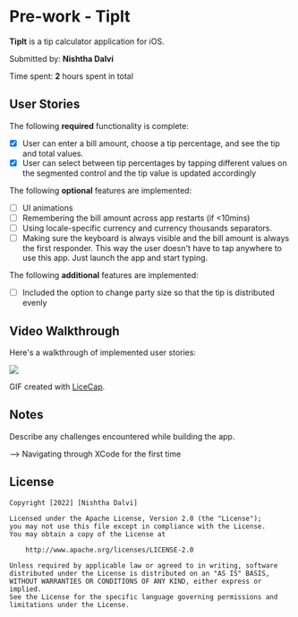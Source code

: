 # Pre-work - **TipIt**

**TipIt** is a tip calculator application for iOS.

Submitted by: **Nishtha Dalvi**

Time spent: **2** hours spent in total

## User Stories

The following **required** functionality is complete:

* [x] User can enter a bill amount, choose a tip percentage, and see the tip and total values.
* [x] User can select between tip percentages by tapping different values on the segmented control and the tip value is updated accordingly

The following **optional** features are implemented:

* [ ] UI animations
* [ ] Remembering the bill amount across app restarts (if <10mins)
* [ ] Using locale-specific currency and currency thousands separators.
* [ ] Making sure the keyboard is always visible and the bill amount is always the first responder. This way the user doesn't have to tap anywhere to use this app. Just launch the app and start typing.

The following **additional** features are implemented:

- [ ] Included the option to change party size so that the tip is distributed evenly

## Video Walkthrough

Here's a walkthrough of implemented user stories:

![](https://i.imgur.com/BMDekGp.gif)

GIF created with [LiceCap](http://www.cockos.com/licecap/).

## Notes

Describe any challenges encountered while building the app.

--> Navigating through XCode for the first time 

## License

    Copyright [2022] [Nishtha Dalvi]

    Licensed under the Apache License, Version 2.0 (the "License");
    you may not use this file except in compliance with the License.
    You may obtain a copy of the License at

        http://www.apache.org/licenses/LICENSE-2.0

    Unless required by applicable law or agreed to in writing, software
    distributed under the License is distributed on an "AS IS" BASIS,
    WITHOUT WARRANTIES OR CONDITIONS OF ANY KIND, either express or implied.
    See the License for the specific language governing permissions and
    limitations under the License.
